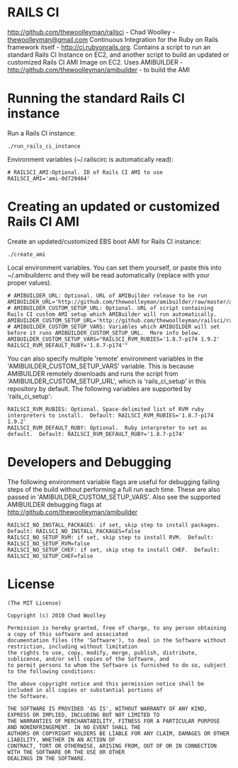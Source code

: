 RAILS CI
========
http://github.com/thewoolleyman/railsci - Chad Woolley - thewoolleyman@gmail.com
Continuous Integration for the Ruby on Rails framework itself - http://ci.rubyonrails.org.  Contains a script to run an standard Rails CI Instance on EC2, and another script to build an updated or customized Rails CI AMI Image on EC2.  Uses AMIBUILDER - http://github.com/thewoolleyman/amibuilder - to build the AMI

Running the standard Rails CI instance
======================================
Run a Rails CI instance:

    ./run_rails_ci_instance

Environment variables (~/.railscirc is automatically read):

    # RAILSCI_AMI:Optional. ID of Rails CI AMI to use
    RAILSCI_AMI='ami-0d729464'

Creating an updated or customized Rails CI AMI
==============================================
Create an updated/customized EBS boot AMI for Rails CI instance:

    ./create_ami

Local environment variables.  You can set them yourself, or paste this into ~/.amibuilderrc and they will be read automatically (replace with your proper values).

    # AMIBUILDER_URL: Optional. URL of AMIBuilder release to be run
    AMIBUILDER_URL='http://github.com/thewoolleyman/amibuilder/raw/master/amibuilder' 
    # AMIBUILDER_CUSTOM_SETUP_URL: Optional. URL of script containing Rails CI custom AMI setup which AMIBuilder will run automatically.
    AMIBUILDER_CUSTOM_SETUP_URL='http://github.com/thewoolleyman/railsci/raw/master/script/rails_ci_setup'
    # AMIBUILDER_CUSTOM_SETUP_VARS: Variables which AMIBUILDER will set before it runs AMIBUILDER_CUSTOM_SETUP_URL.  More info below.
    AMIBUILDER_CUSTOM_SETUP_VARS="RAILSCI_RVM_RUBIES='1.8.7-p174 1.9.2' RAILSCI_RVM_DEFAULT_RUBY='1.8.7-p174'"

You can also specify multiple 'remote' environment variables in the 'AMIBUILDER\_CUSTOM\_SETUP\_VARS' variable.  This is because AMIBUILDER remotely downloads and runs the script from 'AMIBUILDER\_CUSTOM\_SETUP\_URL', which is 'rails\_ci\_setup' in this repository by default.  The following variables are supported by 'rails\_ci\_setup':

    RAILSCI_RVM_RUBIES: Optional. Space-delimited list of RVM ruby interpreters to install.  Default: RAILSCI_RVM_RUBIES='1.8.7-p174 1.9.2'
    RAILSCI_RVM_DEFAULT_RUBY: Optional.  Ruby interpreter to set as default.  Default: RAILSCI_RVM_DEFAULT_RUBY='1.8.7-p174'
    
    
Developers and Debugging
========================
The following environment variable flags are useful for debugging failing steps of the build without performing a full run each time.  These are also passed in 'AMIBUILDER\_CUSTOM\_SETUP\_VARS'.  Also see the supported AMIBUILDER debugging flags at http://github.com/thewoolleyman/amibuilder

    RAILSCI_NO_INSTALL_PACKAGES: if set, skip step to install packages.  Default: RAILSCI_NO_INSTALL_PACKAGES=false
    RAILSCI_NO_SETUP_RVM: if set, skip step to install RVM.  Default: RAILSCI_NO_SETUP_RVM=false
    RAILSCI_NO_SETUP_CHEF: if set, skip step to install CHEF.  Default: RAILSCI_NO_SETUP_CHEF=false

License
=======
    (The MIT License)

    Copyright (c) 2010 Chad Woolley

    Permission is hereby granted, free of charge, to any person obtaining a copy of this software and associated
    documentation files (the 'Software'), to deal in the Software without restriction, including without limitation
    the rights to use, copy, modify, merge, publish, distribute, sublicense, and/or sell copies of the Software, and
    to permit persons to whom the Software is furnished to do so, subject to the following conditions:

    The above copyright notice and this permission notice shall be included in all copies or substantial portions of
    the Software.

    THE SOFTWARE IS PROVIDED 'AS IS', WITHOUT WARRANTY OF ANY KIND, EXPRESS OR IMPLIED, INCLUDING BUT NOT LIMITED TO
    THE WARRANTIES OF MERCHANTABILITY, FITNESS FOR A PARTICULAR PURPOSE AND NONINFRINGEMENT. IN NO EVENT SHALL THE
    AUTHORS OR COPYRIGHT HOLDERS BE LIABLE FOR ANY CLAIM, DAMAGES OR OTHER LIABILITY, WHETHER IN AN ACTION OF
    CONTRACT, TORT OR OTHERWISE, ARISING FROM, OUT OF OR IN CONNECTION WITH THE SOFTWARE OR THE USE OR OTHER
    DEALINGS IN THE SOFTWARE.